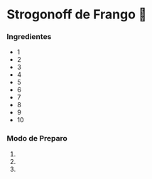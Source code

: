 # Strogonoff de Frango :chicken:

### Ingredientes

- 1
- 2
- 3
- 4
- 5
- 6
- 7
- 8
- 9
- 10

### Modo de Preparo

1.

2.

3.

